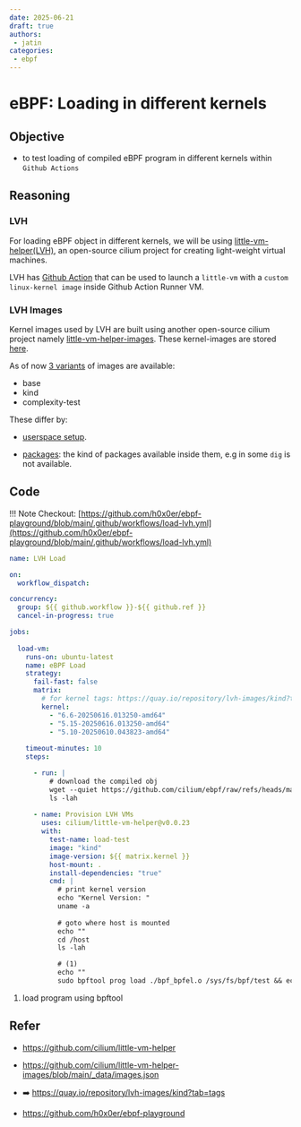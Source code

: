 ```yaml
---
date: 2025-06-21
draft: true
authors:
 - jatin
categories:
 - ebpf
---
```


# eBPF: Loading in different kernels


## Objective

- to test loading of compiled eBPF program in different kernels within `Github Actions`

<!-- more -->


## Reasoning

### LVH

For loading eBPF object in different kernels, we will be using [little-vm-helper(LVH)](https://github.com/cilium/little-vm-helper), an open-source cilium project for creating light-weight virtual machines.


LVH has [Github Action](https://github.com/cilium/little-vm-helper/blob/main/action.yaml) that can be used to launch a `little-vm` with a `custom linux-kernel image` inside Github Action Runner VM. 

### LVH Images

Kernel images used by LVH are built using another open-source cilium project namely [little-vm-helper-images](https://github.com/cilium/little-vm-helper-images). 
These kernel-images are stored [here](https://quay.io/repository/lvh-images/kind?tab=tags).

As of now [3 variants](https://github.com/cilium/little-vm-helper-images/blob/main/_data/images.json) of images are available:

 - base
 - kind
 - complexity-test

These differ by:

  - [userspace setup](https://github.com/cilium/little-vm-helper-images/blob/a9fad6b573f8ccb8f40eacb45268ef1b19073ba6/_data/images.json#L18-L33).

  - [packages](https://github.com/cilium/little-vm-helper-images/blob/a9fad6b573f8ccb8f40eacb45268ef1b19073ba6/_data/images.json#L3-L18): the kind of packages available inside them, e.g in some `dig` is not available.


## Code


!!! Note
    Checkout: [https://github.com/h0x0er/ebpf-playground/blob/main/.github/workflows/load-lvh.yml](https://github.com/h0x0er/ebpf-playground/blob/main/.github/workflows/load-lvh.yml)

```yaml title="load.yml" linenums="1"
name: LVH Load

on:
  workflow_dispatch:

concurrency:
  group: ${{ github.workflow }}-${{ github.ref }}
  cancel-in-progress: true

jobs:
 
  load-vm:
    runs-on: ubuntu-latest
    name: eBPF Load
    strategy:
      fail-fast: false
      matrix:
        # for kernel tags: https://quay.io/repository/lvh-images/kind?tab=tags
        kernel: 
          - "6.6-20250616.013250-amd64"
          - "5.15-20250616.013250-amd64"
          - "5.10-20250610.043823-amd64"
          
    timeout-minutes: 10
    steps:

      - run: | 
          # download the compiled obj 
          wget --quiet https://github.com/cilium/ebpf/raw/refs/heads/main/examples/cgroup_skb/bpf_bpfel.o  
          ls -lah
      
      - name: Provision LVH VMs
        uses: cilium/little-vm-helper@v0.0.23
        with:
          test-name: load-test
          image: "kind"
          image-version: ${{ matrix.kernel }}
          host-mount: .
          install-dependencies: "true"
          cmd: |
            # print kernel version
            echo "Kernel Version: "
            uname -a
            
            # goto where host is mounted
            echo ""
            cd /host
            ls -lah

            # (1)
            echo ""
            sudo bpftool prog load ./bpf_bpfel.o /sys/fs/bpf/test && echo "Load Success"

```

1. load program using bpftool



## Refer

- https://github.com/cilium/little-vm-helper
- https://github.com/cilium/little-vm-helper-images/blob/main/_data/images.json
- :arrow_right: https://quay.io/repository/lvh-images/kind?tab=tags

- https://github.com/h0x0er/ebpf-playground